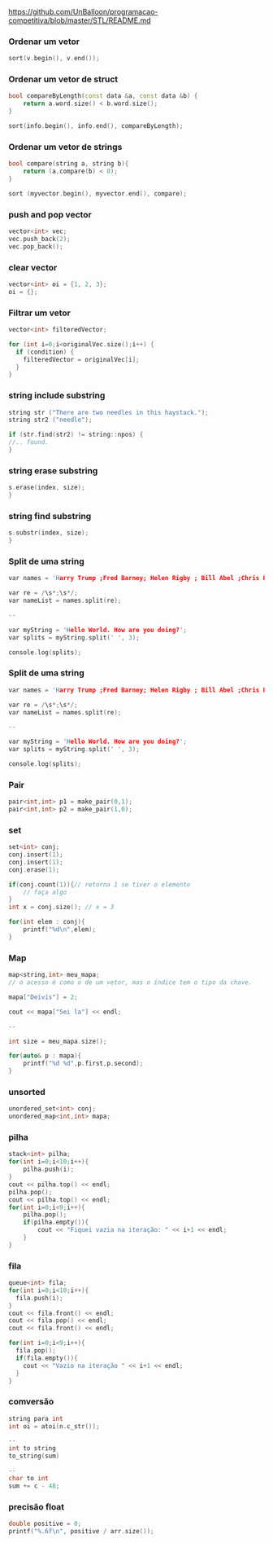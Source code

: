 https://github.com/UnBalloon/programacao-competitiva/blob/master/STL/README.md

###  Ordenar um vetor
```cpp
sort(v.begin(), v.end());
```


###  Ordenar um vetor de struct
```cpp
bool compareByLength(const data &a, const data &b) {
    return a.word.size() < b.word.size();
}

sort(info.begin(), info.end(), compareByLength);
```


###  Ordenar um vetor de strings
```cpp
bool compare(string a, string b){
    return (a.compare(b) < 0);
}

sort (myvector.begin(), myvector.end(), compare);
```


###  push and pop vector
```cpp
vector<int> vec;
vec.push_back(2);
vec.pop_back();
```

###  clear vector
```cpp
vector<int> oi = {1, 2, 3};
oi = {};
```


###  Filtrar um vetor
```cpp
vector<int> filteredVector;

for (int i=0;i<originalVec.size();i++) {
  if (condition) {
    filteredVector = originalVec[i];
  }
}
```


###  string include substring
```cpp
string str ("There are two needles in this haystack.");
string str2 ("needle");

if (str.find(str2) != string::npos) {
//.. found.
} 
```

###  string erase substring
```cpp
s.erase(index, size);
} 
```


###  string find substring
```cpp
s.substr(index, size);
} 
```


###  Split de uma string
```cpp
var names = 'Harry Trump ;Fred Barney; Helen Rigby ; Bill Abel ;Chris Hand ';

var re = /\s*;\s*/;
var nameList = names.split(re);

--

var myString = 'Hello World. How are you doing?';
var splits = myString.split(' ', 3);

console.log(splits);
```

###  Split de uma string
```cpp
var names = 'Harry Trump ;Fred Barney; Helen Rigby ; Bill Abel ;Chris Hand ';

var re = /\s*;\s*/;
var nameList = names.split(re);

--

var myString = 'Hello World. How are you doing?';
var splits = myString.split(' ', 3);

console.log(splits);
```


###  Pair
```cpp
pair<int,int> p1 = make_pair(0,1);
pair<int,int> p2 = make_pair(1,0);
```


###  set
```cpp
set<int> conj;
conj.insert(1);
conj.insert(1);
conj.erase(1);

if(conj.count(1)){// retorna 1 se tiver o elemento
	// faça algo
}
int x = conj.size(); // x = 3

for(int elem : conj){
	printf("%d\n",elem);
}
```


###  Map
```cpp
map<string,int> meu_mapa;
// o acesso é como o de um vetor, mas o índice tem o tipo da chave.

mapa["Deivis"] = 2;

cout << mapa["Sei la"] << endl;

--

int size = meu_mapa.size();

for(auto& p : mapa){
	printf("%d %d",p.first,p.second);
}
```


###  unsorted
```cpp
unordered_set<int> conj;
unordered_map<int,int> mapa;
```


###  pilha
```cpp
stack<int> pilha;
for(int i=0;i<10;i++){
    pilha.push(i);
}
cout << pilha.top() << endl;
pilha.pop();
cout << pilha.top() << endl;
for(int i=0;i<9;i++){
    pilha.pop();
    if(pilha.empty()){
        cout << "Fiquei vazia na iteração: " << i+1 << endl;
    }
}
```


###  fila
```cpp
queue<int> fila;
for(int i=0;i<10;i++){
  fila.push(i);
}
cout << fila.front() << endl;
cout << fila.pop() << endl;
cout << fila.front() << endl;

for(int i=0;i<9;i++){
  fila.pop();
  if(fila.empty()){
    cout << "Vazio na iteração " << i+1 << endl;
  }
}
```


###  comversão
```cpp
string para int
int oi = atoi(n.c_str());

--
int to string
to_string(sum)

--
char to int
sum += c - 48;
```


###  precisão float
```cpp
double positive = 0;
printf("%.6f\n", positive / arr.size());
```